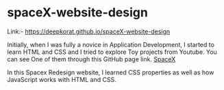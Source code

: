 # spaceX-website-design
Link:- https://deepkorat.github.io/spaceX-website-design

Initially, when I was fully a novice in Application Development, I started to learn HTML and CSS and I tried to explore Toy projects from Youtube.
You can see One of them through this GitHub page link. <a href="https://deepkorat.github.io/spaceX-website-design">SpaceX</a>

In this Spacex Redesign website, I learned CSS properties as well as how JavaScript works with HTML and CSS.

